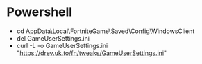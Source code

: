 # Powershell
- cd AppData\Local\FortniteGame\Saved\Config\WindowsClient
- del GameUserSettings.ini
- curl -L -o GameUserSettings.ini "https://drev.uk.to/fn/tweaks/GameUserSettings.ini"
